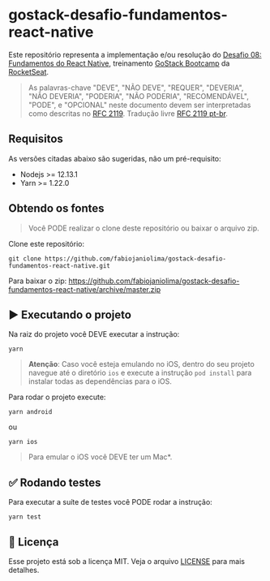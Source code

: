 # gostack-desafio-fundamentos-react-native

Este repositório representa a implementação e/ou resolução do [Desafio 08: Fundamentos do React Native](https://github.com/Rocketseat/bootcamp-gostack-desafios/tree/master/desafio-fundamentos-react-native), treinamento [GoStack Bootcamp](https://rocketseat.com.br/gostack) da [RocketSeat](https://rocketseat.com.br).

> As palavras-chave "DEVE", "NÃO DEVE", "REQUER", "DEVERIA", "NÃO DEVERIA", "PODERIA", "NÃO PODERIA", "RECOMENDÁVEL", "PODE", e "OPCIONAL" neste documento devem ser interpretadas como descritas no [RFC 2119](http://tools.ietf.org/html/rfc2119). Tradução livre [RFC 2119 pt-br](http://rfc.pt.webiwg.org/rfc2119).

## Requisitos

As versões citadas abaixo são sugeridas, não um pré-requisito:

- Nodejs >= 12.13.1
- Yarn >= 1.22.0

## Obtendo os fontes

> Você PODE realizar o clone deste repositório ou baixar o arquivo zip.

Clone este repositório:
```
git clone https://github.com/fabiojaniolima/gostack-desafio-fundamentos-react-native.git
```

Para baixar o zip: https://github.com/fabiojaniolima/gostack-desafio-fundamentos-react-native/archive/master.zip

## :arrow_forward: Executando o projeto

Na raiz do projeto você DEVE executar a instrução:
```
yarn
```

> **Atenção**: Caso você esteja emulando no iOS, dentro do seu projeto navegue até o diretório `ios` e execute a instrução `pod install` para instalar todas as dependências para o iOS.

Para rodar o projeto execute:
```
yarn android
```

ou

```
yarn ios
```

> Para emular o iOS você DEVE ter um Mac*.

## :white_check_mark: Rodando testes

Para executar a suíte de testes você PODE rodar a instrução:
```
yarn test
```

## :memo: Licença

Esse projeto está sob a licença MIT. Veja o arquivo [LICENSE](LICENSE) para mais detalhes.
